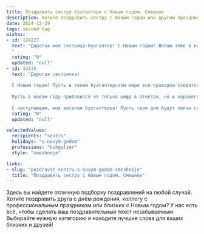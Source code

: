 ```yaml
---
title: Поздравить сестру бухгалтера с Новым годом. Смешное
description: Хотите поздравить сестру с Новым годом или другим праздником? Наш ИИ создаст незабываемое поздравление, а вы обязательно выделитесь среди других.  
date: 2024-12-29
tags: second tag
wishes:
- id: 124227
  text: "Дорогая моя сестрица-бухгалтер! С Новым годом! Желаю тебе в новом году таких же стабильных доходов, как твой годовой баланс, а  расходов – только на приятные мелочи, типа путешествий на Мальдивы и бриллиантовых украшений! Пусть все твои дебетовые счета будут заполнены радостью, а кредитовые – только праздничными конфетами!  Пусть фортуна улыбнётся тебе шире, чем твоя бухгалтерская улыбка в конце отчетного периода!  С Новым годом!
  "
  rating: "0"
  updated: "null"
- id: 32135
  text: "Дорогая сестричка!
  
  С Новым годом! Пусть в твоем бухгалтерском мире все проводки сходятся, а дебет с кредитом всегда был на одной стороне! Желаю, чтобы твои отчеты в конце года радовали глаз не меньше, чем новогодняя елка, а ошибки уходили так же быстро, как обычная елочная игрушка, сбитая с ветки!
  
  Пусть в новом году прибавится не только цифр в отчетах, но и хорошего настроения, ярких эмоций и, конечно, солидного запаса колбасы на праздничном столе! Чтобы не только зарплатная ведомость радовала, но и твои новогодние угощения!
  
  С наступающим, моя веселая бухгалтерша! Пусть твои дни будут полны счастья и удачных проводок! 🥳🎄💰"
  rating: "0"
  updated: "null"

selectedValues:
  recipients: "sestru"
  holidays: "s-novym-godom"
  professions: "buhgalter"
  style: "smeshnoje"

links:
- slug: "pozdravit-sestru-s-novym-godom-smeshnoje"
  title: "Поздравить сестру с Новым годом. Смешное"
---
```


Здесь вы найдете отличную подборку поздравлений на любой случай.
Хотите поздравить друга с днём рождения, коллегу с профессиональным праздником или близких с Новым годом? У нас есть всё, чтобы сделать ваш поздравительный текст незабываемым. Выбирайте нужную категорию и находите лучшие слова для ваших близких и друзей!
